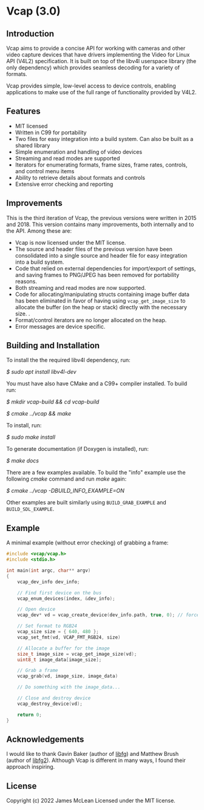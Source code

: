 # Vcap (3.0)

## Introduction

Vcap aims to provide a concise API for working with cameras and other video capture devices that have drivers implementing the Video for Linux API (V4L2) specification. It is built on top of the libv4l userspace library (the only dependency) which provides seamless decoding for a variety of formats.

Vcap provides simple, low-level access to device controls, enabling applications to make use of the full range of functionality provided by V4L2.

## Features

* MIT licensed
* Written in C99 for portability
* Two files for easy integration into a build system. Can also be built as a shared library
* Simple enumeration and handling of video devices
* Streaming and read modes are supported
* Iterators for enumerating formats, frame sizes, frame rates, controls, and control menu items
* Ability to retrieve details about formats and controls
* Extensive error checking and reporting

## Improvements

This is the third iteration of Vcap, the previous versions were written in 2015 and 2018. This version contains many improvements, both internally and to the API. Among these are: 

* Vcap is now licensed under the MIT license.
* The source and header files of the previous version have been consolidated into a single source and header file for easy integration into a build system. 
* Code that relied on external dependencies for import/export of settings, and saving frames to PNG/JPEG has been removed for portability reasons.
* Both streaming and read modes are now supported.
* Code for allocating/manipulating structs containing image buffer data has been eliminated in favor of having using `vcap_get_image_size` to allocate the buffer (on the heap or stack) directly with the necessary size. .
* Format/control iterators are no longer allocated on the heap.
* Error messages are device specific.

## Building and Installation

To install the the required libv4l dependency, run:

*$ sudo apt install libv4l-dev*

You must have also have CMake and a C99+ compiler installed. To build run:

*$ mkdir vcap-build && cd vcap-build*

*$ cmake ../vcap && make*

To install, run:

*$ sudo make install*

To generate documentation (if Doxygen is installed), run:

*$ make docs*

There are a few examples available. To build the "info" example use the following *cmake* command and run *make* again:

*$ cmake ../vcap -DBUILD\_INFO\_EXAMPLE=ON*

Other examples are built similarly using `BUILD_GRAB_EXAMPLE` and `BUILD_SDL_EXAMPLE`.

## Example

A minimal example (without error checking) of grabbing a frame:

```c
#include <vcap/vcap.h>
#include <stdio.h>

int main(int argc, char** argv)
{
    vcap_dev_info dev_info;

    // Find first device on the bus
    vcap_enum_devices(index, &dev_info);

    // Open device
    vcap_dev* vd = vcap_create_device(dev_info.path, true, 0); // force read mode

    // Set format to RGB24
    vcap_size size = { 640, 480 };
    vcap_set_fmt(vd, VCAP_FMT_RGB24, size)

    // Allocate a buffer for the image
    size_t image_size = vcap_get_image_size(vd);
    uint8_t image_data[image_size];

    // Grab a frame
    vcap_grab(vd, image_size, image_data)

    // Do something with the image_data...

    // Close and destroy device
    vcap_destroy_device(vd);

    return 0;
}
```

## Acknowledgements
I would like to thank Gavin Baker (author of [libfg](http://antonym.org/libfg/)) and Matthew Brush (author of [libfg2](https://github.com/codebrainz/libfg2)). Although Vcap is different in many ways, I found their approach inspiring.

## License
Copyright (c) 2022 James McLean
Licensed under the MIT license.
